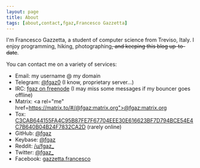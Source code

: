 ```yaml
---
layout: page
title: About
tags: [about,contact,fgaz,Francesco Gazzetta]
---
```


I'm Francesco Gazzetta, a student of computer science from Treviso, Italy. I enjoy programming, hiking, photographing<del>, and keeping this blog up-to-date</del>.

You can contact me on a variety of services:

* Email: my username @ my domain
* Telegram: <a rel="me" href="https://telegram.me/fgaz0">@fgaz0</a> (I know, proprietary server...)
* IRC: <a rel="me" href="irc://chat.freenode.net/fgaz,isnick">fgaz on freenode</a> (I may miss some messages if my bouncer goes offline)
* Matrix: <a rel="me" href=https://matrix.to/#/@fgaz:matrix.org">@fgaz:matrix.org</a>
* Tox: <a rel="me" href="tox:C3CAB644155FA4C95B87FE7F67704EEE30E616623BF7D794BCE54E4C7B640B04B24F7832CA2D">C3CAB644155FA4C95B87FE7F67704EEE30E616623BF7D794BCE54E4C7B640B04B24F7832CA2D</a> (rarely online)
* GitHub: <a rel="me" href="https://github.com/fgaz">@fgaz</a>
* Keybase: <a rel="me" href="https://keybase.io/fgaz">@fgaz</a>
* Reddit: <a rel="me" href="https://reddit.com/u/fgaz_">/u/fgaz\_</a>
* Twitter: <a rel="me" href="https://twitter.com/fgaz_">@fgaz\_</a>
* Facebook: <a rel="me" href="https://facebook.com/gazzetta.francesco/">gazzetta.francesco</a>


